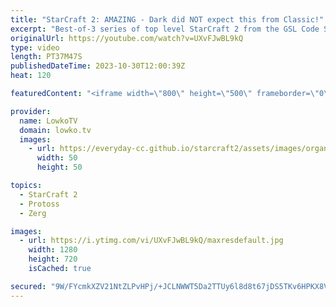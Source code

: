 ```yaml
---
title: "StarCraft 2: AMAZING - Dark did NOT expect this from Classic!"
excerpt: "Best-of-3 series of top level StarCraft 2 from the GSL Code S in South Korea. This series between Classic and Dark is not the Protoss versus Zerg I expected it to be. Loads of cheese and aggressive build orders to try and catch the opponent off guard. Minor mistakes that lead to major results. Support"
originalUrl: https://youtube.com/watch?v=UXvFJwBL9kQ
type: video
length: PT37M47S
publishedDateTime: 2023-10-30T12:00:39Z
heat: 120

featuredContent: "<iframe width=\"800\" height=\"500\" frameborder=\"0\" src=\"https://www.youtube.com/embed/UXvFJwBL9kQ\" allow=\"accelerometer; autoplay; encrypted-media; gyroscope; picture-in-picture\" allowfullscreen></iframe>"

provider:
  name: LowkoTV
  domain: lowko.tv
  images:
    - url: https://everyday-cc.github.io/starcraft2/assets/images/organizations/lowko.tv-50x50.jpg
      width: 50
      height: 50

topics:
  - StarCraft 2
  - Protoss
  - Zerg

images:
  - url: https://i.ytimg.com/vi/UXvFJwBL9kQ/maxresdefault.jpg
    width: 1280
    height: 720
    isCached: true

secured: "9W/FYcmkXZV21NtZLPvHPj/+JCLNWWT5Da2TTUy6l8d8t67jDS5TKv6HPKX8V1ejwofTsc1GaMI/SaqKDCki4Y4SdMvQUUfJ/TOEBpWH7axQ7RuzVO7QQJaCSnclUSGSQirLQOc55KKYUv3/iYfWSuHml238Svwj9zPhG05QDL++f+rev4Jgk1nR4/LBP+yLc3BJr8mpwehxN/vFBCF0OrXMGjZVFDVw3yP9b+3OkRMe67eT9SgjEhMoVKho+UdJdpubP0qOerOLoHEt4KqcjmzSS6Z6H6tIU39a+jWJenshlJrB3pwNuEr1+aszkt9k+wmvEqCAHN2cNG1q1EvbwdRiFOt2cF01FTFdaO3B53VFkLj9eyjgb6YQmMMh+vvuM6bw/cpBbAKpz9nmz9VTHY8p9s3JkipE90loXI1ZeJE=;N9pkNiXRbbYn9Ryt52Hg/A=="
---
```


